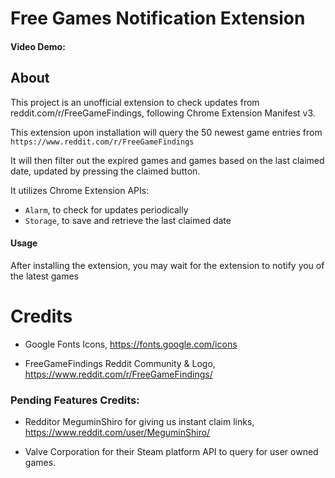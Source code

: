 # Free Games Notification Extension

#### Video Demo: <URL HERE>

## About

This project is an unofficial extension to check updates from reddit.com/r/FreeGameFindings, following Chrome Extension Manifest v3.

This extension upon installation will query the 50 newest game entries from `https://www.reddit.com/r/FreeGameFindings`

It will then filter out the expired games and games based on the last claimed date, updated by pressing the claimed button.

It utilizes Chrome Extension APIs:

- `Alarm`, to check for updates periodically
- `Storage`, to save and retrieve the last claimed date

#### Usage

After installing the extension, you may wait for the extension to notify you of the latest games

# Credits

- Google Fonts Icons, https://fonts.google.com/icons

- FreeGameFindings Reddit Community & Logo, https://www.reddit.com/r/FreeGameFindings/

### Pending Features Credits:

- Redditor MeguminShiro for giving us instant claim links, https://www.reddit.com/user/MeguminShiro/

- Valve Corporation for their Steam platform API to query for user owned games.
